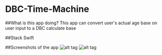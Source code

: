 # DBC-Time-Machine

##What is this app doing?
This app can convert user's actual age base on user input to a DBC calculate base

##Stack
Swift

##Screenshots of the app
![alt tag](https://cloud.githubusercontent.com/assets/17296898/16765016/30327bd8-4864-11e6-84cc-37eb0806de5b.png)
![alt tag](https://cloud.githubusercontent.com/assets/17296898/16765017/303761fc-4864-11e6-9b65-2fbc90f841f6.png)
